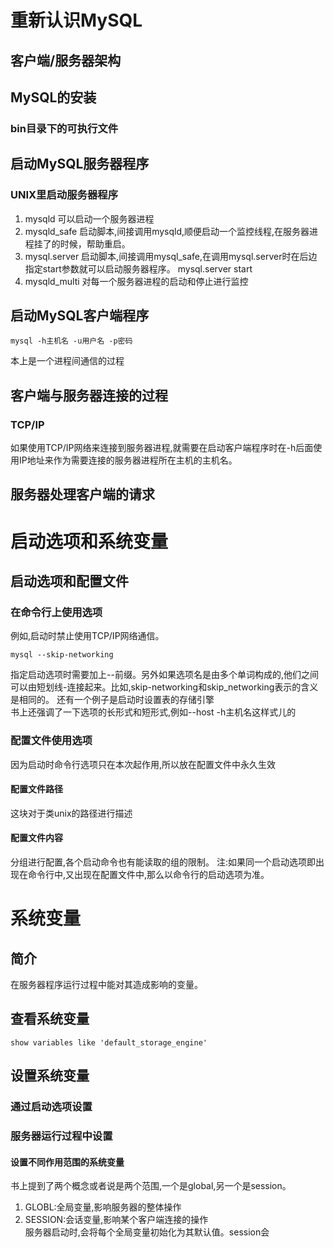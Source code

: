 # 重新认识MySQL
## 客户端/服务器架构
## MySQL的安装
### bin目录下的可执行文件
## 启动MySQL服务器程序
### UNIX里启动服务器程序
1. mysqld 可以启动一个服务器进程
2. mysqld_safe  启动脚本,间接调用mysqld,顺便启动一个监控线程,在服务器进程挂了的时候，帮助重启。
3. mysql.server 启动脚本,间接调用mysql_safe,在调用mysql.server时在后边指定start参数就可以启动服务器程序。 mysql.server start
4. mysqld_multi 对每一个服务器进程的启动和停止进行监控
## 启动MySQL客户端程序
```shell
mysql -h主机名 -u用户名 -p密码
```
本上是一个进程间通信的过程
## 客户端与服务器连接的过程
### TCP/IP
如果使用TCP/IP网络来连接到服务器进程,就需要在启动客户端程序时在-h后面使用IP地址来作为需要连接的服务器进程所在主机的主机名。
## 服务器处理客户端的请求
# 启动选项和系统变量
## 启动选项和配置文件
### 在命令行上使用选项
例如,启动时禁止使用TCP/IP网络通信。  
```shell
mysql --skip-networking
```
指定启动选项时需要加上--前缀。另外如果选项名是由多个单词构成的,他们之间可以由短划线-连接起来。比如,skip-networking和skip_networking表示的含义是相同的。
还有一个例子是启动时设置表的存储引擎  
书上还强调了一下选项的长形式和短形式,例如--host -h主机名这样式儿的
### 配置文件使用选项
因为启动时命令行选项只在本次起作用,所以放在配置文件中永久生效
#### 配置文件路径
这块对于类unix的路径进行描述
#### 配置文件内容
分组进行配置,各个启动命令也有能读取的组的限制。
注:如果同一个启动选项即出现在命令行中,又出现在配置文件中,那么以命令行的启动选项为准。
# 系统变量
## 简介
在服务器程序运行过程中能对其造成影响的变量。
## 查看系统变量
```shell
show variables like 'default_storage_engine'
```
## 设置系统变量
### 通过启动选项设置
### 服务器运行过程中设置
#### 设置不同作用范围的系统变量
书上提到了两个概念或者说是两个范围,一个是global,另一个是session。
1. GLOBL:全局变量,影响服务器的整体操作  
2. SESSION:会话变量,影响某个客户端连接的操作  
服务器启动时,会将每个全局变量初始化为其默认值。session会
## 
